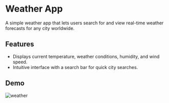 # Weather App

A simple weather app that lets users search for and view real-time weather forecasts for any city worldwide.

## Features

- Displays current temperature, weather conditions, humidity, and wind speed.
- Intuitive interface with a search bar for quick city searches.

## Demo

![weather](https://github.com/user-attachments/assets/da88aecd-7283-4344-a1da-eeb2d017c81a)

